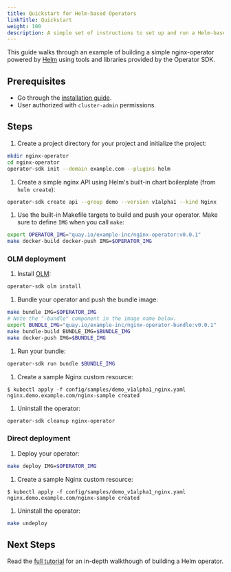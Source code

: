 ```yaml
---
title: Quickstart for Helm-based Operators
linkTitle: Quickstart
weight: 100
description: A simple set of instructions to set up and run a Helm-based operator.
---
```


This guide walks through an example of building a simple nginx-operator powered by [Helm][helm-official] using tools and libraries provided by the Operator SDK.

## Prerequisites

- Go through the [installation guide][install-guide].
- User authorized with `cluster-admin` permissions.

## Steps

1. Create a project directory for your project and initialize the project:

  ```sh
  mkdir nginx-operator
  cd nginx-operator
  operator-sdk init --domain example.com --plugins helm
  ```

1. Create a simple nginx API using Helm's built-in chart boilerplate (from `helm create`):

  ```sh
  operator-sdk create api --group demo --version v1alpha1 --kind Nginx
  ```

1. Use the built-in Makefile targets to build and push your operator.
Make sure to define `IMG` when you call `make`:

  ```sh
  export OPERATOR_IMG="quay.io/example-inc/nginx-operator:v0.0.1"
  make docker-build docker-push IMG=$OPERATOR_IMG
  ```


### OLM deployment

1. Install [OLM][doc-olm]:

  ```sh
  operator-sdk olm install
  ```

1. Bundle your operator and push the bundle image:

  ```sh
  make bundle IMG=$OPERATOR_IMG
  # Note the "-bundle" component in the image name below.
  export BUNDLE_IMG="quay.io/example-inc/nginx-operator-bundle:v0.0.1"
  make bundle-build BUNDLE_IMG=$BUNDLE_IMG
  make docker-push IMG=$BUNDLE_IMG
  ```

1. Run your bundle:

  ```sh
  operator-sdk run bundle $BUNDLE_IMG
  ```

1. Create a sample Nginx custom resource:

  ```console
  $ kubectl apply -f config/samples/demo_v1alpha1_nginx.yaml
  nginx.demo.example.com/nginx-sample created
  ```

1. Uninstall the operator:

  ```sh
  operator-sdk cleanup nginx-operator
  ```


### Direct deployment

1. Deploy your operator:

  ```sh
  make deploy IMG=$OPERATOR_IMG
  ```

1. Create a sample Nginx custom resource:

  ```console
  $ kubectl apply -f config/samples/demo_v1alpha1_nginx.yaml
  nginx.demo.example.com/nginx-sample created
  ```

1. Uninstall the operator:

  ```sh
  make undeploy
  ```

## Next Steps

Read the [full tutorial][tutorial] for an in-depth walkthough of building a Helm operator.


[helm-official]:https://helm.sh/docs/
[install-guide]:/docs/building-operators/helm/installation
[doc-olm]:/docs/olm-integration/quickstart-bundle/#enabling-olm
[tutorial]:/docs/building-operators/helm/tutorial/
